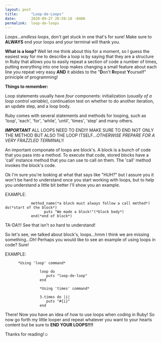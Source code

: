 ```yaml
---
layout: post
title:      "Loop-de-Loops"
date:       2020-09-27 20:59:18 -0400
permalink:  loop-de-loops
---
```



*Loops...endless loops*, don't get stuck in one that's for sure! Make sure to **ALWAYS** end your loops and your terminal will thank you. 

**What is a loop?** Well let me think about this for a moment, so I guess the easiest way for me to describe a loop is by saying that they are a structure in Ruby that allows you to easily repeat a section of code a number of times, putting everything into one loop makes changing a small feature about each line you repeat very easy **AND** it abides to the "**D**on't **R**epeat **Y**ourself" priniciple of programming!

**Things to remember:**

Loop statements usually have *four* components: initialization (*usually of a loop control variable*), continuation test on whether to do another iteration, an update step, and a loop body.

Ruby comes with several statements and methods for looping, such as 'loop', 'each', 'for', 'while', 'until', 'times', 'step' and many others. 

*****IMPORTANT*****
ALL LOOPS NEED TO END!!! MAKE SURE TO END NOT ONLY THE METHOD BUT ALSO THE LOOP ITSELF...*OTHERWISE PREPARE FOR A VERY FRAZZLED TERMINAL*!!

An important componate of loops are block's. A block is a bunch of code that you pass into a method. To execute that code, stored blocks have a 'call' instance method that you can use to call on them. The 'call' method invokes the block's code.

Ok I'm sure you're looking at what that says like "HUH?" but I assure you it won't be hard to understand once you start working with loops, but to help you understand a little bit better I'll show you an example. 

 EXAMPLE:
        
				method_name(*a block must always follow a call method*) do(*start of the block*)
				      puts "We made a block!"(*block body*)
				end(*end of block*)
				
TA-DA!!! See that isn't so hard to understand!


So let's see, we talked about block's, loops...hmm I think we are missing something...Oh! Perhaps you would like to see an example of using loops in code? Sure!

EXAMPLE:

          *Using 'loop' command*
					
					loop do
					   puts "loop-de-loop"
					end
					
					*Using 'times' command*
					
					3.times do |i|
					   puts "#{i}"
					end
					
					
					
There! Now you have an idea of how to use loops when coding in Ruby! So now go forth my little looper and repeat whatever you want to your hearts content but be sure to **END YOUR LOOPS!!!!**

Thanks for reading!☺️
